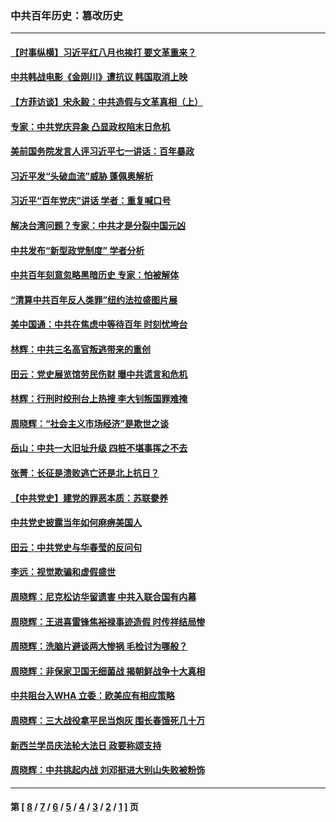 ### 中共百年历史：篡改历史
---
#### [【时事纵横】习近平红八月也挨打 要文革重来？](../../pages/nf1176115/n13231393.md?10080430) 
#### [中共韩战电影《金刚川》遭抗议 韩国取消上映](../../pages/nf1176115/n13219114.md?10080430) 
#### [【方菲访谈】宋永毅：中共造假与文革真相（上）](../../pages/nf1176115/n13200760.md?10080430) 
#### [专家：中共党庆异象 凸显政权陷末日危机](../../pages/nf1176115/n13067084.md?10080430) 
#### [美前国务院发言人评习近平七一讲话：百年暴政](../../pages/nf1176115/n13066986.md?10080430) 
#### [习近平发“头破血流”威胁 蓬佩奥解析](../../pages/nf1176115/n13063604.md?10080430) 
#### [习近平“百年党庆”讲话 学者：重复喊口号](../../pages/nf1176115/n13061411.md?10080430) 
#### [解决台湾问题？专家：中共才是分裂中国元凶](../../pages/nf1176115/n13060811.md?10080430) 
#### [中共发布“新型政党制度” 学者分析](../../pages/nf1176115/n13056354.md?10080430) 
#### [中共百年刻意忽略黑暗历史 专家：怕被解体](../../pages/nf1176115/n13056056.md?10080430) 
#### [“清算中共百年反人类罪”纽约法拉盛图片展](../../pages/nf1176115/n13052220.md?10080430) 
#### [美中国通：中共在焦虑中等待百年 时刻忧垮台](../../pages/nf1176115/n13048820.md?10080430) 
#### [林辉：中共三名高官叛逃带来的重创](../../pages/nf1176115/n13035206.md?10080430) 
#### [田云：党史展览馆劳民伤财 曝中共谎言和危机](../../pages/nf1176115/n13033900.md?10080430) 
#### [林辉：行刑时绞刑台上热搜 李大钊叛国罪难掩](../../pages/nf1176115/n13031965.md?10080430) 
#### [周晓辉：“社会主义市场经济”是欺世之谈](../../pages/nf1176115/n13024090.md?10080430) 
#### [岳山：中共一大旧址升级 四桩不堪事挥之不去](../../pages/nf1176115/n13021697.md?10080430) 
#### [张菁：长征是溃败逃亡还是北上抗日？](../../pages/nf1176115/n13020585.md?10080430) 
#### [【中共党史】建党的罪恶本质：苏联豢养](../../pages/nf1176115/n13011888.md?10080430) 
#### [中共党史披露当年如何麻痹美国人](../../pages/nf1176115/n12966400.md?10080430) 
#### [田云：中共党史与华春莹的反问句](../../pages/nf1176115/n12765178.md?10080430) 
#### [李远：视觉欺骗和虚假盛世](../../pages/nf1176115/n12993376.md?10080430) 
#### [周晓辉：尼克松访华留遗害 中共入联合国有内幕](../../pages/nf1176115/n12991422.md?10080430) 
#### [周晓辉：王进喜雷锋焦裕禄事迹造假 时传祥结局惨](../../pages/nf1176115/n12985497.md?10080430) 
#### [周晓辉：洗脑片避谈两大惨祸 毛检讨为哪般？](../../pages/nf1176115/n12971285.md?10080430) 
#### [周晓辉：非保家卫国无细菌战 揭朝鲜战争十大真相](../../pages/nf1176115/n12954161.md?10080430) 
#### [中共阻台入WHA 立委：欧美应有相应策略](../../pages/nf1176115/n12939343.md?10080430) 
#### [周晓辉：三大战役拿平民当炮灰 围长春饿死几十万](../../pages/nf1176115/n12934921.md?10080430) 
#### [新西兰学员庆法轮大法日 政要称颂支持](../../pages/nf1176115/n12932715.md?10080430) 
#### [周晓辉：中共挑起内战 刘邓挺进大别山失败被粉饰](../../pages/nf1176115/n12929004.md?10080430) 

---
#### 第 [ [8](./8.md?10080430) / [7](./7.md?10080430) / [6](./6.md?10080430) / [5](./5.md?10080430) / [4](./4.md?10080430) / [3](./3.md?10080430) / [2](./2.md?10080430) / [1](./1.md?10080430) ] 页

